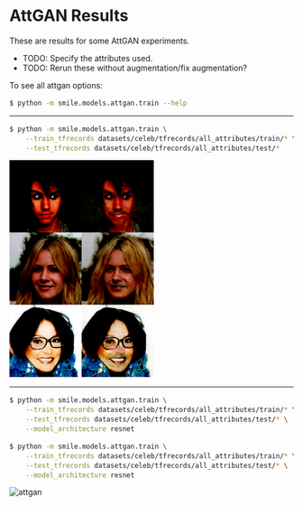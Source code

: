 # AttGAN Results
These are results for some AttGAN experiments.

* TODO: Specify the attributes used.
* TODO: Rerun these without augmentation/fix augmentation?

To see all attgan options:
```bash
$ python -m smile.models.attgan.train --help
```

---

```bash
$ python -m smile.models.attgan.train \
    --train_tfrecords datasets/celeb/tfrecords/all_attributes/train/* \
    --test_tfrecords datasets/celeb/tfrecords/all_attributes/test/*
```

![attgan](runs/attgan_paper.png)

---

```bash
$ python -m smile.models.attgan.train \
    --train_tfrecords datasets/celeb/tfrecords/all_attributes/train/* \
    --test_tfrecords datasets/celeb/tfrecords/all_attributes/test/* \
    --model_architecture resnet
```

```bash
$ python -m smile.models.attgan.train \
    --train_tfrecords datasets/celeb/tfrecords/all_attributes/train/* \
    --test_tfrecords datasets/celeb/tfrecords/all_attributes/test/* \
    --model_architecture resnet
```

![attgan](attgan/runs/attgan_resnet.png)